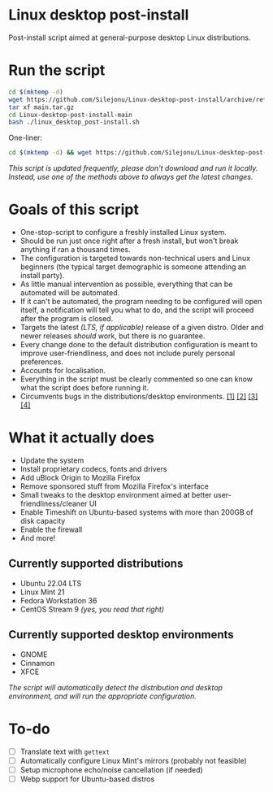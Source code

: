 # Linux desktop post-install
Post-install script aimed at general-purpose desktop Linux distributions.

# Run the script
```bash
cd $(mktemp -d)
wget https://github.com/Silejonu/Linux-desktop-post-install/archive/refs/heads/main.tar.gz
tar xf main.tar.gz
cd Linux-desktop-post-install-main
bash ./linux_desktop_post-install.sh
```
One-liner:
```bash
cd $(mktemp -d) && wget https://github.com/Silejonu/Linux-desktop-post-install/archive/refs/heads/main.tar.gz && tar xf main.tar.gz && cd Linux-desktop-post-install-main && bash ./linux_desktop_post-install.sh
```
*This script is updated frequently, please don't download and run it locally. Instead, use one of the methods above to always get the latest changes.*

# Goals of this script
- One-stop-script to configure a freshly installed Linux system.
- Should be run just once right after a fresh install, but won't break anything if ran a thousand times.
- The configuration is targeted towards non-technical users and Linux beginners (the typical target demographic is someone attending an install party).
- As little manual intervention as possible, everything that can be automated will be automated.
- If it can't be automated, the program needing to be configured will open itself, a notification will tell you what to do, and the script will proceed after the program is closed.
- Targets the latest *(LTS, if applicable)* release of a given distro. Older and newer releases *should* work, but there is no guarantee.
- Every change done to the default distribution configuration is meant to improve user-friendliness, and does not include purely personal preferences.
- Accounts for localisation.
- Everything in the script must be clearly commented so one can know what the script does before running it.
- Circumvents bugs in the distributions/desktop environments. [[1]](https://github.com/flatpak/flatpak/issues/4831) [[2]](https://bugs.launchpad.net/ubuntu/+source/wslu/+bug/1971757) [[3]](https://github.com/linuxmint/linuxmint/issues/510) [[4]](https://github.com/linuxmint/linuxmint/issues/509)

# What it actually does
- Update the system
- Install proprietary codecs, fonts and drivers
- Add uBlock Origin to Mozilla Firefox
- Remove sponsored stuff from Mozilla Firefox's interface
- Small tweaks to the desktop environment aimed at better user-friendliness/cleaner UI
- Enable Timeshift on Ubuntu-based systems with more than 200GB of disk capacity
- Enable the firewall
- And more!

## Currently supported distributions
- Ubuntu 22.04 LTS
- Linux Mint 21
- Fedora Workstation 36
- CentOS Stream 9 *(yes, you read that right)*

## Currently supported desktop environments
- GNOME
- Cinnamon
- XFCE

*The script will automatically detect the distribution and desktop environment, and will run the appropriate configuration.*

# To-do

- [ ] Translate text with `gettext`
- [ ] Automatically configure Linux Mint's mirrors (probably not feasible)
- [ ] Setup microphone echo/noise cancellation (if needed)
- [ ] Webp support for Ubuntu-based distros
